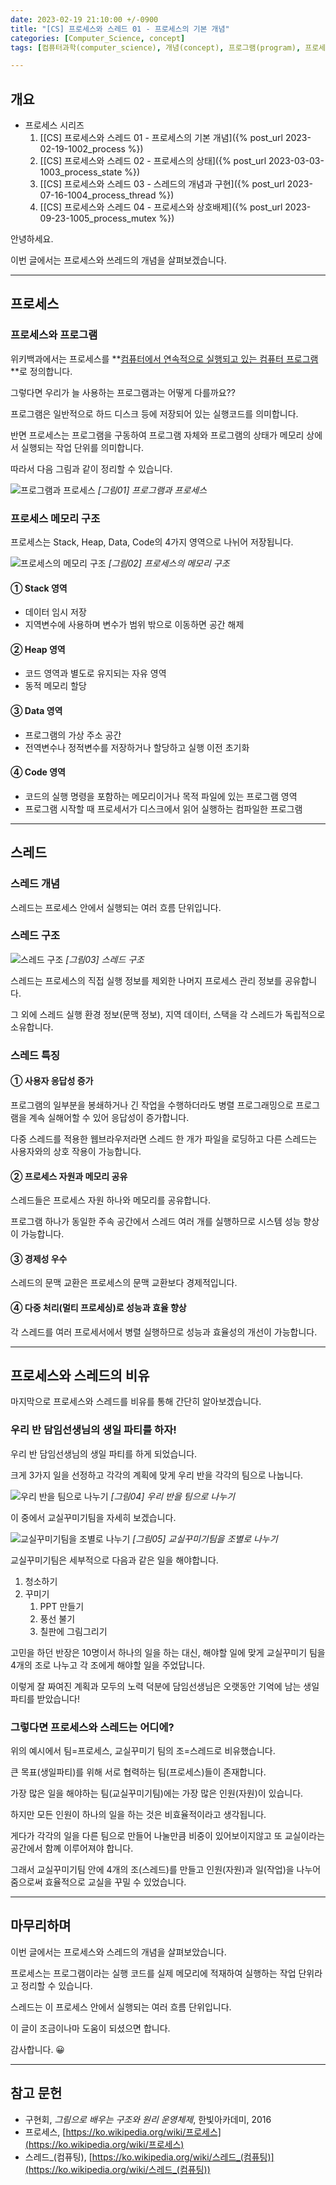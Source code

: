 ```yaml
---
date: 2023-02-19 21:10:00 +/-0900
title: "[CS] 프로세스와 스레드 01 - 프로세스의 기본 개념"
categories: [Computer_Science, concept]
tags: [컴퓨터과학(computer_science), 개념(concept), 프로그램(program), 프로세스(process), 스레드(thread), 메모리(memory), 프로세스제어블록(pcb), 문맥교환(context_switch)]

---
```

## 개요

- 프로세스 시리즈
  1. [[CS] 프로세스와 스레드 01 - 프로세스의 기본 개념]({% post_url 2023-02-19-1002_process %})
  2. [[CS] 프로세스와 스레드 02 - 프로세스의 상태]({% post_url 2023-03-03-1003_process_state %})
  3. [[CS] 프로세스와 스레드 03 - 스레드의 개념과 구현]({% post_url 2023-07-16-1004_process_thread %})
  4. [[CS] 프로세스와 스레드 04 - 프로세스와 상호배제]({% post_url 2023-09-23-1005_process_mutex %})

안녕하세요.

이번 글에서는 프로세스와 쓰레드의 개념을 살펴보겠습니다.

---
## 프로세스

### 프로세스와 프로그램

위키백과에서는 프로세스를 **<u>컴퓨터에서 연속적으로 실행되고 있는 컴퓨터 프로그램</u>**로 정의합니다.

그렇다면 우리가 늘 사용하는 프로그램과는 어떻게 다를까요??

프로그램은 일반적으로 하드 디스크 등에 저장되어 있는 실행코드를 의미합니다.

반면 프로세스는 프로그램을 구동하여 프로그램 자체와 프로그램의 상태가 메모리 상에서 실행되는 작업 단위를 의미합니다.

따라서 다음 그림과 같이 정리할 수 있습니다.

![프로그램과 프로세스](/assets/img/computer_science/1002/1002_01_program_process.png)
_[그림01] 프로그램과 프로세스_

### 프로세스 메모리 구조

프로세스는 Stack, Heap, Data, Code의 4가지 영역으로 나뉘어 저장됩니다.

![프로세스의 메모리 구조](/assets/img/computer_science/1002/1002_02_process_memory.png)
_[그림02] 프로세스의 메모리 구조_

#### ① Stack 영역
- 데이터 임시 저장
- 지역변수에 사용하며 변수가 범위 밖으로 이동하면 공간 해제

#### ② Heap 영역
- 코드 영역과 별도로 유지되는 자유 영역
- 동적 메모리 할당

#### ③ Data 영역
- 프로그램의 가상 주소 공간
- 전역변수나 정적변수를 저장하거나 할당하고 실행 이전 초기화

#### ④ Code 영역
- 코드의 실행 명령을 포함하는 메모리이거나 목적 파일에 있는 프로그램 영역
- 프로그램 시작할 때 프로세서가 디스크에서 읽어 실행하는 컴파일한 프로그램

---
## 스레드

### 스레드 개념

스레드는 프로세스 안에서 실행되는 여러 흐름 단위입니다.

### 스레드 구조

![스레드 구조](/assets/img/computer_science/1002/1002_03_thread_structure.png)
_[그림03] 스레드 구조_

스레드는 프로세스의 직접 실행 정보를 제외한 나머지 프로세스 관리 정보를 공유합니다.

그 외에 스레드 실행 환경 정보(문맥 정보), 지역 데이터, 스택을 각 스레드가 독립적으로 소유합니다.

### 스레드 특징

#### ① 사용자 응답성 증가

프로그램의 일부분을 봉쇄하거나 긴 작업을 수행하더라도 병렬 프로그래밍으로 프로그램을 계속 실해어할 수 있어 응답성이 증가합니다.

다중 스레드를 적용한 웹브라우저라면 스레드 한 개가 파일을 로딩하고 다른 스레드는 사용자와의 상호 작용이 가능합니다.

#### ② 프로세스 자원과 메모리 공유

스레드들은 프로세스 자원 하나와 메모리를 공유합니다.

프로그램 하나가 동일한 주속 공간에서 스레드 여러 개를 실행하므로 시스템 성능 향상이 가능합니다.

#### ③ 경제성 우수

스레드의 문맥 교환은 프로세스의 문맥 교환보다 경제적입니다.

#### ④ 다중 처리(멀티 프로세싱)로 성능과 효율 향상

각 스레드를 여러 프로세서에서 병렬 실행하므로 성능과 효율성의 개선이 가능합니다.

---
## 프로세스와 스레드의 비유

마지막으로 프로세스와 스레드를 비유를 통해 간단히 알아보겠습니다.

### 우리 반 담임선생님의 생일 파티를 하자!

우리 반 담임선생님의 생일 파티를 하게 되었습니다.

크게 3가지 일을 선정하고 각각의 계획에 맞게 우리 반을 각각의 팀으로 나눕니다.

![우리 반을 팀으로 나누기](/assets/img/computer_science/1002/1002_04_process_thread_example.png)
_[그림04] 우리 반을 팀으로 나누기_

이 중에서 교실꾸미기팀을 자세히 보겠습니다.

![교실꾸미기팀을 조별로 나누기](/assets/img/computer_science/1002/1002_05_process_thread_example_02.png)
_[그림05] 교실꾸미기팀을 조별로 나누기_

교실꾸미기팀은 세부적으로 다음과 같은 일을 해야합니다.

1. 청소하기
2. 꾸미기
    1. PPT 만들기
    2. 풍선 불기
    3. 칠판에 그림그리기

고민을 하던 반장은 10명이서 하나의 일을 하는 대신, 해야할 일에 맞게 교실꾸미기 팀을 4개의 조로 나누고 각 조에게 해야할 일을 주었답니다.

이렇게 잘 짜여진 계획과 모두의 노력 덕분에 담임선생님은 오랫동안 기억에 남는 생일파티를 받았습니다!

### 그렇다면 프로세스와 스레드는 어디에?

위의 예시에서 팀=프로세스, 교실꾸미기 팀의 조=스레드로 비유했습니다.

큰 목표(생일파티)를 위해 서로 협력하는 팀(프로세스)들이 존재합니다.

가장 많은 일을 해야하는 팀(교실꾸미기팀)에는 가장 많은 인원(자원)이 있습니다.

하지만 모든 인원이 하나의 일을 하는 것은 비효율적이라고 생각됩니다.

게다가 각각의 일을 다른 팀으로 만들어 나눌만큼 비중이 있어보이지않고 또 교실이라는 공간에서 함꼐 이루어져야 합니다.

그래서 교실꾸미기팀 안에 4개의 조(스레드)를 만들고 인원(자원)과 일(작업)을 나누어줌으로써 효율적으로 교실을 꾸밀 수 있었습니다.

---
## 마무리하며

이번 글에서는 프로세스와 스레드의 개념을 살펴보았습니다.

프로세스는 프로그램이라는 실행 코드를 실제 메모리에 적재하여 실행하는 작업 단위라고 정리할 수 있습니다.

스레드는 이 프로세스 안에서 실행되는 여러 흐름 단위입니다.

이 글이 조금이나마 도움이 되셨으면 합니다.

감사합니다. 😀

---
## 참고 문헌

- 구현회, *그림으로 배우는 구조와 원리 운영체제*, 한빛아카데미, 2016
- 프로세스, [https://ko.wikipedia.org/wiki/프로세스](https://ko.wikipedia.org/wiki/프로세스)
- 스레드_(컴퓨팅), [https://ko.wikipedia.org/wiki/스레드_(컴퓨팅)](https://ko.wikipedia.org/wiki/스레드_(컴퓨팅))
